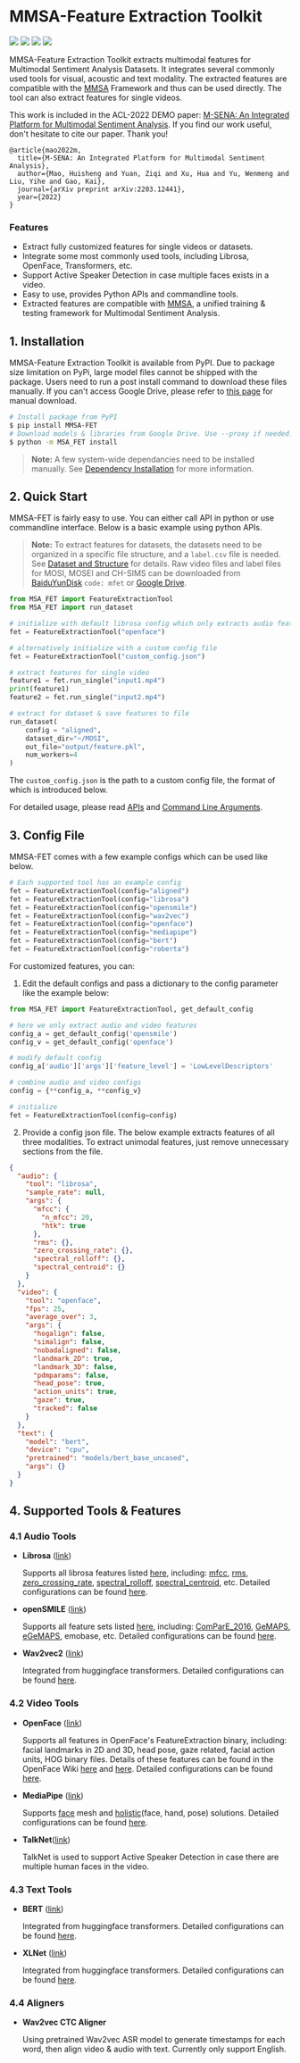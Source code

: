 # MMSA-Feature Extraction Toolkit

[![](https://badgen.net/badge/license/GPL-3.0/green)](#License) 
[![](https://badgen.net/pypi/v/MMSA-FET)](https://pypi.org/project/MMSA-FET/) 
![](https://badgen.net/pypi/python/MMSA-FET/)
[![](https://badgen.net/badge/contact/THUIAR/purple)](https://thuiar.github.io/)

MMSA-Feature Extraction Toolkit extracts multimodal features for Multimodal Sentiment Analysis Datasets. It integrates several commonly used tools for visual, acoustic and text modality. The extracted features are compatible with the [MMSA](https://github.com/thuiar/MMSA) Framework and thus can be used directly. The tool can also extract features for single videos.

This work is included in the ACL-2022 DEMO paper: [M-SENA: An Integrated Platform for Multimodal Sentiment Analysis](). If you find our work useful, don't hesitate to cite our paper. Thank you!

```text
@article{mao2022m,
  title={M-SENA: An Integrated Platform for Multimodal Sentiment Analysis},
  author={Mao, Huisheng and Yuan, Ziqi and Xu, Hua and Yu, Wenmeng and Liu, Yihe and Gao, Kai},
  journal={arXiv preprint arXiv:2203.12441},
  year={2022}
}
```

### Features

- Extract fully customized features for single videos or datasets. 
- Integrate some most commonly used tools, including Librosa, OpenFace, Transformers, etc. 
- Support Active Speaker Detection in case multiple faces exists in a video. 
- Easy to use, provides Python APIs and commandline tools. 
- Extracted features are compatible with [MMSA](https://github.com/thuiar/MMSA), a unified training & testing framework for Multimodal Sentiment Analysis.

## 1. Installation

MMSA-Feature Extraction Toolkit is available from PyPI. Due to package size limitation on PyPi, large model files cannot be shipped with the package. Users need to run a post install command to download these files manually. If you can't access Google Drive, please refer to [this page](https://github.com/FlameSky-S/MMSA-FET/wiki/Dependency-Installation#2-post-installation-script) for manual download. 

```bash
# Install package from PyPI
$ pip install MMSA-FET
# Download models & libraries from Google Drive. Use --proxy if needed.
$ python -m MSA_FET install
```

> **Note:** A few system-wide dependancies need to be installed manually. See [Dependency Installation](https://github.com/FlameSky-S/MMSA-FET/wiki/Dependency-Installation) for more information.

## 2. Quick Start

MMSA-FET is fairly easy to use. You can either call API in python or use commandline interface. Below is a basic example using python APIs.

> **Note:** To extract features for datasets, the datasets need to be organized in a specific file structure, and a `label.csv` file is needed. See [Dataset and Structure](https://github.com/FlameSky-S/MMSA-FET/wiki/Dataset-and-Structure) for details. Raw video files and label files for MOSI, MOSEI and CH-SIMS can be downloaded from [BaiduYunDisk](https://pan.baidu.com/s/1XmobKHUqnXciAm7hfnj2gg) `code: mfet` or [Google Drive](https://drive.google.com/drive/folders/1A2S4pqCHryGmiqnNSPLv7rEg63WvjCSk?usp=sharing).

```python
from MSA_FET import FeatureExtractionTool
from MSA_FET import run_dataset

# initialize with default librosa config which only extracts audio features
fet = FeatureExtractionTool("openface")

# alternatively initialize with a custom config file
fet = FeatureExtractionTool("custom_config.json")

# extract features for single video
feature1 = fet.run_single("input1.mp4")
print(feature1)
feature2 = fet.run_single("input2.mp4")

# extract for dataset & save features to file
run_dataset(
    config = "aligned",
    dataset_dir="~/MOSI", 
    out_file="output/feature.pkl",
    num_workers=4
)
```

The `custom_config.json` is the path to a custom config file, the format of which is introduced below.

For detailed usage, please read [APIs](https://github.com/FlameSky-S/MMSA-FET/wiki/APIs) and [Command Line Arguments](https://github.com/FlameSky-S/MMSA-FET/wiki/Command-Line-Arguments).

## 3. Config File

MMSA-FET comes with a few example configs which can be used like below.

```python
# Each supported tool has an example config
fet = FeatureExtractionTool(config="aligned")
fet = FeatureExtractionTool(config="librosa")
fet = FeatureExtractionTool(config="opensmile")
fet = FeatureExtractionTool(config="wav2vec")
fet = FeatureExtractionTool(config="openface")
fet = FeatureExtractionTool(config="mediapipe")
fet = FeatureExtractionTool(config="bert")
fet = FeatureExtractionTool(config="roberta")
```

For customized features, you can: 

1. Edit the default configs and pass a dictionary to the config parameter like the example below:

```python
from MSA_FET import FeatureExtractionTool, get_default_config

# here we only extract audio and video features
config_a = get_default_config('opensmile')
config_v = get_default_config('openface')

# modify default config
config_a['audio']['args']['feature_level'] = 'LowLevelDescriptors'

# combine audio and video configs
config = {**config_a, **config_v}

# initialize
fet = FeatureExtractionTool(config=config)
```

2. Provide a config json file. The below example extracts features of all three modalities. To extract unimodal features, just remove unnecessary sections from the file.

```json
{
  "audio": {
    "tool": "librosa",
    "sample_rate": null,
    "args": {
      "mfcc": {
        "n_mfcc": 20,
        "htk": true
      },
      "rms": {},
      "zero_crossing_rate": {},
      "spectral_rolloff": {},
      "spectral_centroid": {}
    }
  },
  "video": {
    "tool": "openface",
    "fps": 25,
    "average_over": 3,
    "args": {
      "hogalign": false,
      "simalign": false,
      "nobadaligned": false,
      "landmark_2D": true,
      "landmark_3D": false,
      "pdmparams": false,
      "head_pose": true,
      "action_units": true,
      "gaze": true,
      "tracked": false
    }
  },
  "text": {
    "model": "bert",
    "device": "cpu",
    "pretrained": "models/bert_base_uncased",
    "args": {}
  }
}
```

## 4. Supported Tools & Features

### 4.1 Audio Tools

- **Librosa** ([link](https://librosa.org/doc/latest/index.html))

  Supports all librosa features listed [here](https://librosa.org/doc/latest/feature.html), including: [mfcc](https://librosa.org/doc/latest/generated/librosa.feature.mfcc.html#librosa.feature.mfcc), [rms](https://librosa.org/doc/latest/generated/librosa.feature.rms.html#librosa.feature.rms), [zero_crossing_rate](https://librosa.org/doc/latest/generated/librosa.feature.zero_crossing_rate.html#librosa.feature.zero_crossing_rate), [spectral_rolloff](https://librosa.org/doc/latest/generated/librosa.feature.spectral_rolloff.html#librosa.feature.spectral_rolloff), [spectral_centroid](https://librosa.org/doc/latest/generated/librosa.feature.spectral_centroid.html#librosa.feature.spectral_centroid), etc. Detailed configurations can be found [here](https://github.com/FlameSky-S/MMSA-FET/wiki/Configurations#11-librosa).

- **openSMILE** ([link](https://audeering.github.io/opensmile-python/))

  Supports all feature sets listed [here](https://audeering.github.io/opensmile-python/api-smile.html#featureset), including: [ComParE_2016](http://www.tangsoo.de/documents/Publications/Schuller16-TI2.pdf), [GeMAPS](https://sail.usc.edu/publications/files/eyben-preprinttaffc-2015.pdf), [eGeMAPS](https://sail.usc.edu/publications/files/eyben-preprinttaffc-2015.pdf), emobase, etc. Detailed configurations can be found [here](https://github.com/FlameSky-S/MMSA-FET/wiki/Configurations#12-opensmile).

- **Wav2vec2** ([link](https://huggingface.co/docs/transformers/model_doc/wav2vec2))

  Integrated from huggingface transformers. Detailed configurations can be found [here](https://github.com/FlameSky-S/MMSA-FET/wiki/Configurations#13-wav2vec2).

### 4.2 Video Tools

- **OpenFace** ([link](https://github.com/TadasBaltrusaitis/OpenFace))

  Supports all features in OpenFace's FeatureExtraction binary, including: facial landmarks in 2D and 3D, head pose, gaze related, facial action units, HOG binary files. Details of these features can be found in the OpenFace Wiki [here](https://github.com/TadasBaltrusaitis/OpenFace/wiki/Output-Format) and [here](https://github.com/TadasBaltrusaitis/OpenFace/wiki/Action-Units). Detailed configurations can be found [here](https://github.com/FlameSky-S/MMSA-FET/wiki/Configurations#21-openface).

- **MediaPipe** ([link](https://google.github.io/mediapipe/))

  Supports [face](https://google.github.io/mediapipe/solutions/face_mesh.html) mesh and [holistic](https://google.github.io/mediapipe/solutions/holistic)(face, hand, pose) solutions. Detailed configurations can be found [here](https://github.com/FlameSky-S/MMSA-FET/wiki/Configurations#22-mediapipe).

- **TalkNet**([link](https://github.com/TaoRuijie/TalkNet_ASD))

  TalkNet is used to support Active Speaker Detection in case there are multiple human faces in the video. 

### 4.3 Text Tools

- **BERT** ([link](https://huggingface.co/docs/transformers/model_doc/bert))

  Integrated from huggingface transformers. Detailed configurations can be found [here](https://github.com/FlameSky-S/MMSA-FET/wiki/Configurations#31-bert).

- **XLNet** ([link](https://huggingface.co/docs/transformers/model_doc/xlnet))

  Integrated from huggingface transformers. Detailed configurations can be found [here](https://github.com/FlameSky-S/MMSA-FET/wiki/Configurations#32-xlnet).

### 4.4 Aligners

- **Wav2vec CTC Aligner**

  Using pretrained Wav2vec ASR model to generate timestamps for each word, then align video & audio with text. Currently only support English.
